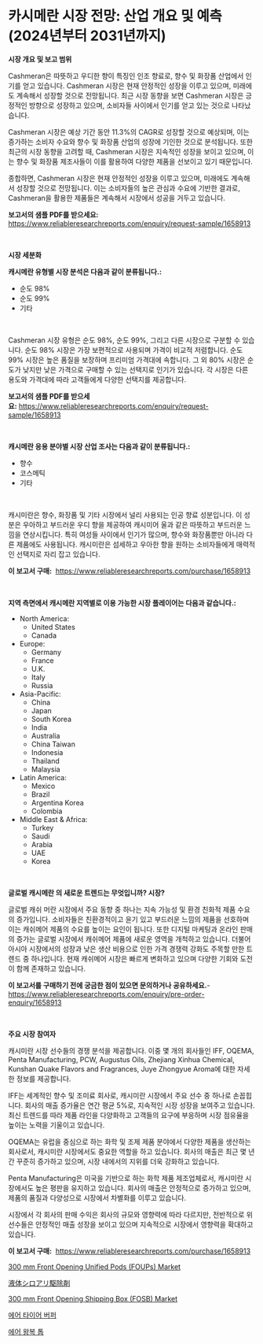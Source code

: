 <p><h1>카시메란 시장 전망: 산업 개요 및 예측 (2024년부터 2031년까지)</h1></p><p><strong>시장 개요 및 보고 범위</strong></p>
<p><p>Cashmeran은 따뜻하고 우디한 향이 특징인 인조 향료로, 향수 및 화장품 산업에서 인기를 얻고 있습니다. Cashmeran 시장은 현재 안정적인 성장을 이루고 있으며, 미래에도 계속해서 성장할 것으로 전망됩니다. 최근 시장 동향을 보면 Cashmeran 시장은 긍정적인 방향으로 성장하고 있으며, 소비자들 사이에서 인기를 얻고 있는 것으로 나타났습니다.</p><p>Cashmeran 시장은 예상 기간 동안 11.3%의 CAGR로 성장할 것으로 예상되며, 이는 증가하는 소비자 수요와 향수 및 화장품 산업의 성장에 기인한 것으로 분석됩니다. 또한 최근의 시장 동향을 고려할 때, Cashmeran 시장은 지속적인 성장을 보이고 있으며, 이는 향수 및 화장품 제조사들이 이를 활용하여 다양한 제품을 선보이고 있기 때문입니다.</p><p>종합하면, Cashmeran 시장은 현재 안정적인 성장을 이루고 있으며, 미래에도 계속해서 성장할 것으로 전망됩니다. 이는 소비자들의 높은 관심과 수요에 기반한 결과로, Cashmeran을 활용한 제품들은 계속해서 시장에서 성공을 거두고 있습니다.</p></p>
<p><strong>보고서의 샘플 PDF를 받으세요:</strong> <a href="https://www.reliableresearchreports.com/enquiry/request-sample/1658913">https://www.reliableresearchreports.com/enquiry/request-sample/1658913</a></p>
<p>&nbsp;</p>
<p><strong>시장 세분화</strong></p>
<p><strong>캐시메란 유형별 시장 분석은 다음과 같이 분류됩니다.:</strong></p>
<p><ul><li>순도 98%</li><li>순도 99%</li><li>기타</li></ul></p>
<p>&nbsp;</p>
<p><p>Cashmeran 시장 유형은 순도 98%, 순도 99%, 그리고 다른 시장으로 구분할 수 있습니다. 순도 98% 시장은 가장 보편적으로 사용되며 가격이 비교적 저렴합니다. 순도 99% 시장은 높은 품질을 보장하며 프리미엄 가격대에 속합니다. 그 외 80% 시장은 순도가 낮지만 낮은 가격으로 구매할 수 있는 선택지로 인기가 있습니다. 각 시장은 다른 용도와 가격대에 따라 고객들에게 다양한 선택지를 제공합니다.</p></p>
<p><strong>보고서의 샘플 PDF를 받으세요:</strong>&nbsp;<a href="https://www.reliableresearchreports.com/enquiry/request-sample/1658913">https://www.reliableresearchreports.com/enquiry/request-sample/1658913</a></p>
<p>&nbsp;</p>
<p><strong> 캐시메란 응용 분야별 시장 산업 조사는 다음과 같이 분류됩니다.:</strong></p>
<p><ul><li>향수</li><li>코스메틱</li><li>기타</li></ul></p>
<p>&nbsp;</p>
<p><p>캐시미란은 향수, 화장품 및 기타 시장에서 널리 사용되는 인공 향료 성분입니다. 이 성분은 우아하고 부드러운 우디 향을 제공하여 캐시미어 울과 같은 따뜻하고 부드러운 느낌을 연상시킵니다. 특히 여성들 사이에서 인기가 많으며, 향수와 화장품뿐만 아니라 다른 제품에도 사용됩니다. 캐시미란은 섬세하고 우아한 향을 원하는 소비자들에게 매력적인 선택지로 자리 잡고 있습니다.</p></p>
<p><strong>이 보고서 구매:</strong>&nbsp; <a href="https://www.reliableresearchreports.com/purchase/1658913">https://www.reliableresearchreports.com/purchase/1658913</a></p>
<p>&nbsp;</p>
<p><strong>지역 측면에서 캐시메란 지역별로 이용 가능한 시장 플레이어는 다음과 같습니다.:</strong></p>
<p><ul>
    <li>
        North America:
        <ul>
            <li>United States</li>
            <li>Canada</li>
        </ul>
    </li>
    <li>
        Europe:
        <ul>
            <li>Germany</li>
            <li>France</li>
            <li>U.K.</li>
            <li>Italy</li>
            <li>Russia</li>
        </ul>
    </li>
    <li>
        Asia-Pacific:
        <ul>
            <li>China</li>
            <li>Japan</li>
            <li>South Korea</li>
            <li>India</li>
            <li>Australia</li>
            <li>China Taiwan</li>
            <li>Indonesia</li>
            <li>Thailand</li>
            <li>Malaysia</li>
        </ul>
    </li>
    <li>
        Latin America:
        <ul>
            <li>Mexico</li>
            <li>Brazil</li>
            <li>Argentina Korea</li>
            <li>Colombia</li>
        </ul>
    </li>
    <li>
        Middle East & Africa:
        <ul>
            <li>Turkey</li>
            <li>Saudi</li>
            <li>Arabia</li>
            <li>UAE</li>
            <li>Korea</li>
        </ul>
    </li>
    </ul></p>
<p>&nbsp;</p>
<p><strong>글로벌 캐시메란 의 새로운 트렌드는 무엇입니까? 시장?</strong></p>
<p><p>글로벌 캐쉬 머란 시장에서 주요 동향 중 하나는 지속 가능성 및 환경 친화적 제품 수요의 증가입니다. 소비자들은 친환경적이고 윤기 있고 부드러운 느낌의 제품을 선호하며 이는 캐쉬메어 제품의 수요를 높이는 요인이 됩니다. 또한 디지털 마케팅과 온라인 판매의 증가는 글로벌 시장에서 캐쉬메어 제품에 새로운 영역을 개척하고 있습니다. 더불어 아시아 시장에서의 성장과 낮은 생산 비용으로 인한 가격 경쟁력 강화도 주목할 만한 트렌드 중 하나입니다. 현재 캐쉬메어 시장은 빠르게 변화하고 있으며 다양한 기회와 도전이 함께 존재하고 있습니다.</p></p>
<p><strong>이 보고서를 구매하기 전에 궁금한 점이 있으면 문의하거나 공유하세요.</strong>- <a href="https://www.reliableresearchreports.com/enquiry/pre-order-enquiry/1658913">https://www.reliableresearchreports.com/enquiry/pre-order-enquiry/1658913</a></p>
<p>&nbsp;</p>
<p><strong>주요 시장 참여자</strong></p>
<p><p>캐시미란 시장 선수들의 경쟁 분석을 제공합니다. 이중 몇 개의 회사들인 IFF, OQEMA, Penta Manufacturing, PCW, Augustus Oils, Zhejiang Xinhua Chemical, Kunshan Quake Flavors and Fragrances, Juye Zhongyue Aroma에 대한 자세한 정보를 제공합니다. </p><p>IFF는 세계적인 향수 및 조미료 회사로, 캐시미란 시장에서 주요 선수 중 하나로 손꼽힙니다. 회사의 매출 증가율은 연간 평균 5%로, 지속적인 시장 성장을 보여주고 있습니다. 최신 트렌드를 따라 제품 라인을 다양화하고 고객들의 요구에 부응하며 시장 점유율을 높이는 노력을 기울이고 있습니다. </p><p>OQEMA는 유럽을 중심으로 하는 화학 및 조제 제품 분야에서 다양한 제품을 생산하는 회사로서, 캐시미란 시장에서도 중요한 역할을 하고 있습니다. 회사의 매출은 최근 몇 년간 꾸준히 증가하고 있으며, 시장 내에서의 지위를 더욱 강화하고 있습니다. </p><p>Penta Manufacturing은 미국을 기반으로 하는 화학 제품 제조업체로서, 캐시미란 시장에서도 높은 평판을 유지하고 있습니다. 회사의 매출은 안정적으로 증가하고 있으며, 제품의 품질과 다양성으로 시장에서 차별화를 이루고 있습니다. </p><p>시장에서 각 회사의 판매 수익은 회사의 규모와 영향력에 따라 다르지만, 전반적으로 위 선수들은 안정적인 매출 성장을 보이고 있으며 지속적으로 시장에서 영향력을 확대하고 있습니다.</p></p>
<p><strong>이 보고서 구매:</strong>&nbsp;&nbsp;<a href="https://www.reliableresearchreports.com/purchase/1658913">https://www.reliableresearchreports.com/purchase/1658913</a></p>
<p><p><a href="https://github.com/gulaimolin/Market-Research-Report-List-3/blob/main/300-mm-front-opening-unified-pods-foups-market.md">300 mm Front Opening Unified Pods (FOUPs) Market</a></p><p><a href="https://github.com/DonaldShaw1965/Market-Research-Report-List-1/blob/main/932425813589.md">液体シロアリ駆除剤</a></p><p><a href="https://github.com/mauripalmi/Market-Research-Report-List-2/blob/main/300-mm-front-opening-shipping-box-fosb-market.md">300 mm Front Opening Shipping Box (FOSB) Market</a></p><p><a href="https://github.com/vs019sa3m8x/Market-Research-Report-List-1/blob/main/740209512444.md">에어 타이어 버퍼</a></p><p><a href="https://github.com/lzrvbyqzftro57/Market-Research-Report-List-1/blob/main/100727412443.md">에어 왕복 톱</a></p></p>
